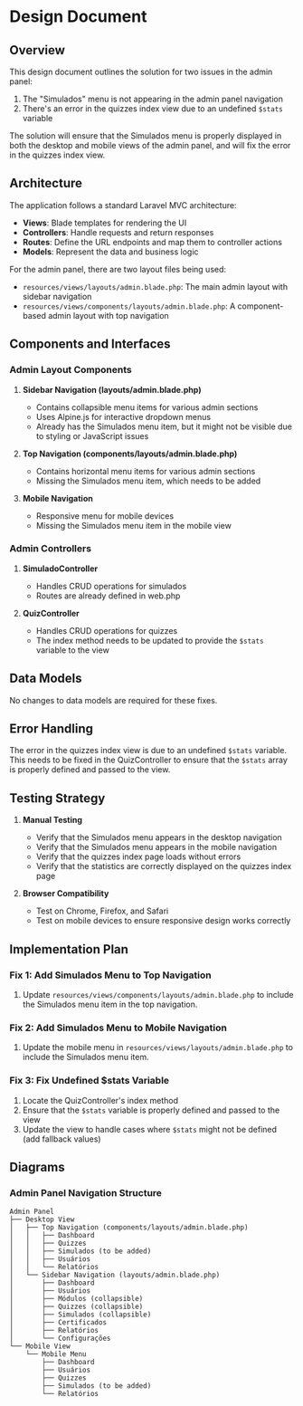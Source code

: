 # Design Document

## Overview

This design document outlines the solution for two issues in the admin panel:

1. The "Simulados" menu is not appearing in the admin panel navigation
2. There's an error in the quizzes index view due to an undefined `$stats` variable

The solution will ensure that the Simulados menu is properly displayed in both the desktop and mobile views of the admin panel, and will fix the error in the quizzes index view.

## Architecture

The application follows a standard Laravel MVC architecture:

- **Views**: Blade templates for rendering the UI
- **Controllers**: Handle requests and return responses
- **Routes**: Define the URL endpoints and map them to controller actions
- **Models**: Represent the data and business logic

For the admin panel, there are two layout files being used:
- `resources/views/layouts/admin.blade.php`: The main admin layout with sidebar navigation
- `resources/views/components/layouts/admin.blade.php`: A component-based admin layout with top navigation

## Components and Interfaces

### Admin Layout Components

1. **Sidebar Navigation (layouts/admin.blade.php)**
   - Contains collapsible menu items for various admin sections
   - Uses Alpine.js for interactive dropdown menus
   - Already has the Simulados menu item, but it might not be visible due to styling or JavaScript issues

2. **Top Navigation (components/layouts/admin.blade.php)**
   - Contains horizontal menu items for various admin sections
   - Missing the Simulados menu item, which needs to be added

3. **Mobile Navigation**
   - Responsive menu for mobile devices
   - Missing the Simulados menu item in the mobile view

### Admin Controllers

1. **SimuladoController**
   - Handles CRUD operations for simulados
   - Routes are already defined in web.php

2. **QuizController**
   - Handles CRUD operations for quizzes
   - The index method needs to be updated to provide the `$stats` variable to the view

## Data Models

No changes to data models are required for these fixes.

## Error Handling

The error in the quizzes index view is due to an undefined `$stats` variable. This needs to be fixed in the QuizController to ensure that the `$stats` array is properly defined and passed to the view.

## Testing Strategy

1. **Manual Testing**
   - Verify that the Simulados menu appears in the desktop navigation
   - Verify that the Simulados menu appears in the mobile navigation
   - Verify that the quizzes index page loads without errors
   - Verify that the statistics are correctly displayed on the quizzes index page

2. **Browser Compatibility**
   - Test on Chrome, Firefox, and Safari
   - Test on mobile devices to ensure responsive design works correctly

## Implementation Plan

### Fix 1: Add Simulados Menu to Top Navigation

1. Update `resources/views/components/layouts/admin.blade.php` to include the Simulados menu item in the top navigation.

### Fix 2: Add Simulados Menu to Mobile Navigation

1. Update the mobile menu in `resources/views/layouts/admin.blade.php` to include the Simulados menu item.

### Fix 3: Fix Undefined $stats Variable

1. Locate the QuizController's index method
2. Ensure that the `$stats` variable is properly defined and passed to the view
3. Update the view to handle cases where `$stats` might not be defined (add fallback values)

## Diagrams

### Admin Panel Navigation Structure

```
Admin Panel
├── Desktop View
│   ├── Top Navigation (components/layouts/admin.blade.php)
│   │   ├── Dashboard
│   │   ├── Quizzes
│   │   ├── Simulados (to be added)
│   │   ├── Usuários
│   │   └── Relatórios
│   └── Sidebar Navigation (layouts/admin.blade.php)
│       ├── Dashboard
│       ├── Usuários
│       ├── Módulos (collapsible)
│       ├── Quizzes (collapsible)
│       ├── Simulados (collapsible)
│       ├── Certificados
│       ├── Relatórios
│       └── Configurações
└── Mobile View
    └── Mobile Menu
        ├── Dashboard
        ├── Usuários
        ├── Quizzes
        ├── Simulados (to be added)
        └── Relatórios
```